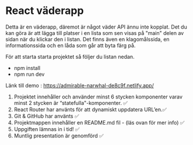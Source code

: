 # React väderapp

Detta är en väderapp, däremot är något väder API ännu inte kopplat. Det du kan göra är att lägga till platser i en lista som sen visas på "main" delen av sidan när du klickar den i listan. Det finns även en klagomålssida, en informationssida och en låda som går att byta färg på.

För att starta starta projektet så följer du listan nedan.

- npm install
- npm run dev

Länk till demo : https://admirable-narwhal-de8c9f.netlify.app/

1. Projektet innehåller och använder minst 6 stycken komponenter varav minst 2 stycken är “statefulla"-komponenter. ✅
2. React Router har använts för att dynamiskt uppdatera URL’en.✅
3. Git & GitHub har använts ✅
4. Projektmappen innehåller en README.md fil - (läs ovan för mer info) ✅
5. Uppgiften lämnas in i tid! ✅
6. Muntlig presentation är genomförd ✅
